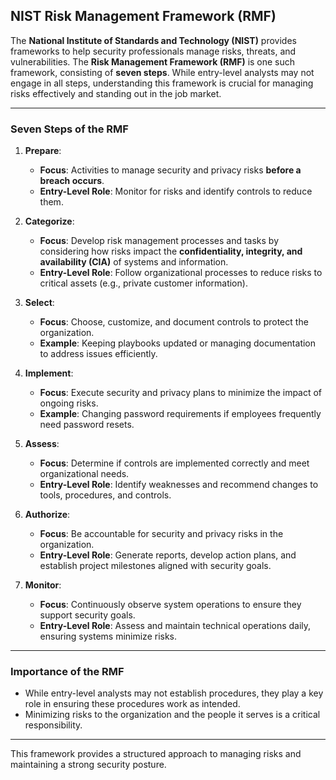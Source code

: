 ## NIST Risk Management Framework (RMF)

The **National Institute of Standards and Technology (NIST)** provides frameworks to help security professionals manage risks, threats, and vulnerabilities. The **Risk Management Framework (RMF)** is one such framework, consisting of **seven steps**. While entry-level analysts may not engage in all steps, understanding this framework is crucial for managing risks effectively and standing out in the job market.

---

### **Seven Steps of the RMF**

1. **Prepare**:
   - **Focus**: Activities to manage security and privacy risks **before a breach occurs**.
   - **Entry-Level Role**: Monitor for risks and identify controls to reduce them.

2. **Categorize**:
   - **Focus**: Develop risk management processes and tasks by considering how risks impact the **confidentiality, integrity, and availability (CIA)** of systems and information.
   - **Entry-Level Role**: Follow organizational processes to reduce risks to critical assets (e.g., private customer information).

3. **Select**:
   - **Focus**: Choose, customize, and document controls to protect the organization.
   - **Example**: Keeping playbooks updated or managing documentation to address issues efficiently.

4. **Implement**:
   - **Focus**: Execute security and privacy plans to minimize the impact of ongoing risks.
   - **Example**: Changing password requirements if employees frequently need password resets.

5. **Assess**:
   - **Focus**: Determine if controls are implemented correctly and meet organizational needs.
   - **Entry-Level Role**: Identify weaknesses and recommend changes to tools, procedures, and controls.

6. **Authorize**:
   - **Focus**: Be accountable for security and privacy risks in the organization.
   - **Entry-Level Role**: Generate reports, develop action plans, and establish project milestones aligned with security goals.

7. **Monitor**:
   - **Focus**: Continuously observe system operations to ensure they support security goals.
   - **Entry-Level Role**: Assess and maintain technical operations daily, ensuring systems minimize risks.

---

### Importance of the RMF
- While entry-level analysts may not establish procedures, they play a key role in ensuring these procedures work as intended.
- Minimizing risks to the organization and the people it serves is a critical responsibility.

---

This framework provides a structured approach to managing risks and maintaining a strong security posture.
